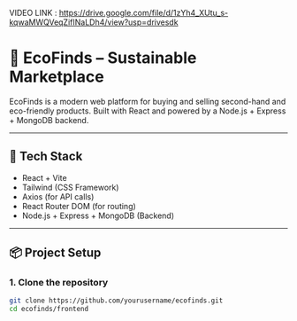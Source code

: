 VIDEO LINK : https://drive.google.com/file/d/1zYh4_XUtu_s-kqwaMWQVeqZifINaLDh4/view?usp=drivesdk
# 🌿 EcoFinds – Sustainable Marketplace

EcoFinds is a modern web platform for buying and selling second-hand and eco-friendly products. Built with React and powered by a Node.js + Express + MongoDB backend.

---

## 🚀 Tech Stack

- React + Vite
- Tailwind (CSS Framework)
- Axios (for API calls)
- React Router DOM (for routing)
- Node.js + Express + MongoDB (Backend)

---

## 📦 Project Setup

### 1. Clone the repository

```bash
git clone https://github.com/yourusername/ecofinds.git
cd ecofinds/frontend

